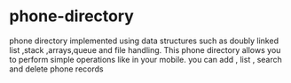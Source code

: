 # phone-directory
phone directory implemented using data structures such as doubly linked list ,stack ,arrays,queue and file handling. This phone directory allows you to perform simple operations like in your mobile. you can add , list , search and delete phone records
